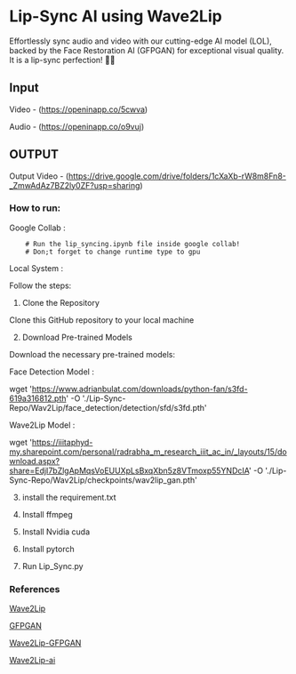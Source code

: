 # Lip-Sync AI using Wave2Lip

Effortlessly sync audio and video with our cutting-edge AI model (LOL), backed by the Face Restoration AI (GFPGAN) for exceptional visual quality. 
It is a lip-sync perfection! 🎤💫

## Input

Video - (https://openinapp.co/5cwva)

Audio - (https://openinapp.co/o9vuj)

## OUTPUT

Output Video - (https://drive.google.com/drive/folders/1cXaXb-rW8m8Fn8-_ZmwAdAz7BZ2ly0ZF?usp=sharing)


### How to run:

Google Collab :

		# Run the lip_syncing.ipynb file inside google collab!
		# Don;t forget to change runtime type to gpu

Local System :

Follow the steps:

1. Clone the Repository

Clone this GitHub repository to your local machine

2. Download Pre-trained Models

Download the necessary pre-trained models:

Face Detection Model :

wget 'https://www.adrianbulat.com/downloads/python-fan/s3fd-619a316812.pth' -O './Lip-Sync-Repo/Wav2Lip/face_detection/detection/sfd/s3fd.pth'

Wave2Lip Model :

wget 'https://iiitaphyd-my.sharepoint.com/personal/radrabha_m_research_iiit_ac_in/_layouts/15/download.aspx?share=EdjI7bZlgApMqsVoEUUXpLsBxqXbn5z8VTmoxp55YNDcIA' -O './Lip-Sync-Repo/Wav2Lip/checkpoints/wav2lip_gan.pth'


3. install the requirement.txt   

4. Install ffmpeg

5. Install Nvidia cuda

6. Install pytorch

7. Run Lip_Sync.py


### References

[Wave2Lip](https://github.com/Rudrabha/Wav2Lip)

[GFPGAN](https://github.com/TencentARC/GFPGAN)

[Wave2Lip-GFPGAN](https://github.com/ajay-sainy/Wav2Lip-GFPGAN)

[Wave2Lip-ai](https://github.com/stokome/LipSync-wave2lip-ai)


